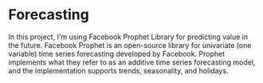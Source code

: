 # Forecasting
In this project, I'm using  Facebook Prophet Library for predicting value in the future. Facebook Prophet is an open-source library for univariate (one variable) time series forecasting developed by Facebook.
Prophet implements what they refer to as an additive time series forecasting model, and the implementation supports trends, seasonality, and holidays.
